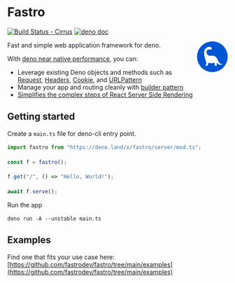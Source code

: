# Fastro

[![Build Status - Cirrus][]][Build status] [![deno doc](https://doc.deno.land/badge.svg)](https://doc.deno.land/https://deno.land/x/fastro/server/mod.ts)

<img align="right" src="https://raw.githubusercontent.com/fastrodev/fastro.dev/main/images/fstr.svg" height="70px" alt="A dinosaur is looking back.">

Fast and simple web application framework for deno.

With [deno near native performance](https://github.com/denosaurs/bench#overview),
you can:

- Leverage existing Deno objects and methods such as [Request](https://deno.land/api?s=Request), [Headers](https://deno.land/api?s=Headers), [Cookie](https://deno.land/std/http/cookie.ts), and [URLPattern](https://developer.mozilla.org/en-US/docs/Web/API/URL_Pattern_API)
- Manage your app and routing cleanly with [builder pattern](https://en.wikipedia.org/wiki/Builder_pattern)
- [Simplifies the complex steps of React Server Side Rendering](https://github.com/fastrodev/fastro/blob/main/examples/ssr.ts)

## Getting started

Create a `main.ts` file for deno-cli entry point.

```ts
import fastro from "https://deno.land/x/fastro/server/mod.ts";

const f = fastro();

f.get("/", () => "Hello, World!");

await f.serve();

```
Run the app
```
deno run -A --unstable main.ts
```

## Examples

Find one that fits your use case here: [https://github.com/fastrodev/fastro/tree/main/examples](https://github.com/fastrodev/fastro/tree/main/examples)

[Build Status - Cirrus]: https://github.com/fastrodev/fastro/workflows/ci/badge.svg?branch=main&event=push
[Build status]: https://github.com/fastrodev/fastro/actions